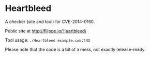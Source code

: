 Heartbleed
==========

A checker (site and tool) for CVE-2014-0160.

Public site at http://filippo.io/Heartbleed/

Tool usage: `./Heartbleed example.com:443`

Please note that the code is a bit of a mess, not exactly release-ready.
